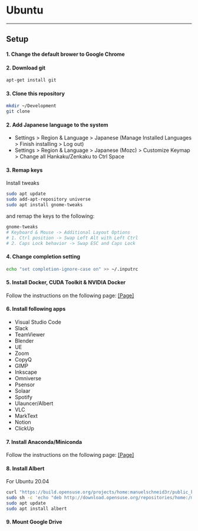 # Ubuntu

---

## Setup

#### 1. Change the default brower to Google Chrome

#### 2. Download git

```bash
apt-get install git
```

#### 3. Clone this repository

```bash
mkdir ~/Development
git clone 
```

#### 2. Add Japanese language to the system

- Settings > Region & Language > Japanese (Manage Installed Languages > Finish installing > Log out)
- Settings > Region & Language > Japanese (Mozc) > Customize Keymap > Change all Hankaku/Zenkaku to Ctrl Space

#### 3. Remap keys

Install tweaks

```bash
sudo apt update
sudo add-apt-repository universe
sudo apt install gnome-tweaks
```

and remap the keys to the following:

```bash
gnome-tweaks
# Keyboard & Mouse -> Additional Layout Options
# 1. Ctrl position -> Swap Left Alt with Left Ctrl
# 2. Caps Lock behavior -> Swap ESC and Caps Lock
```

#### 4. Change completion setting

```bash
echo "set completion-ignore-case on" >> ~/.inputrc
```

#### 5. Install Docker, CUDA Toolkit & NVIDIA Docker

Follow the instructions on the following page: [[Page]](https://docs.nvidia.com/datacenter/cloud-native/container-toolkit/install-guide.html#installing-docker-ce)

#### 6. Install following apps

- Visual Studio Code
- Slack
- TeamViewer
- Blender
- UE
- Zoom
- CopyQ
- GIMP
- Inkscape
- Omniverse
- Psensor
- Solaar
- Spotify
- Ulauncer/Albert
- VLC
- MarkText
- Notion
- ClickUp

#### 7. Install Anaconda/Miniconda

Follow the instructions on the following page: [[Page]](https://docs.anaconda.com/anaconda/install/linux/)

#### 8. Install Albert

For Ubuntu 20.04

```bash
curl "https://build.opensuse.org/projects/home:manuelschneid3r/public_key" | sudo apt-key add -
sudo sh -c 'echo "deb http://download.opensuse.org/repositories/home:/manuelschneid3r/xUbuntu_20.04/ /" >> /etc/apt/sources.list.d/home:manuelschneid3r.list'
sudo apt update
sudo apt install albert
```

#### 9. Mount Google Drive
